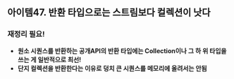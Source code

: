 ## 아이템47. 반환 타입으로는 스트림보다 컬렉션이 낫다 
### 재정리 필요!
* **원소 시퀀스를 반환하는 공개API의 반환 타입에는 Collection이나 그 하 위 타입을 쓰는 게 일반적으로 최선!**
* **단지 컬렉션을 반환한다는 이유로 덩치 큰 시퀀스를 메모리에 올려서는 안됨**
<!--stackedit_data:
eyJoaXN0b3J5IjpbLTIxMzA3MTkwNjRdfQ==
-->